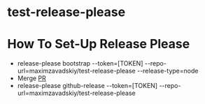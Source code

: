 # test-release-please

# How To Set-Up Release Please
 - release-please bootstrap --token=[TOKEN]  --repo-url=maximzavadskiy/test-release-please --release-type=node
 - Merge [PR](https://github.com/maximzavadskiy/test-release-please/pull/1)
 - release-please github-release --token=[TOKEN] --repo-url=maximzavadskiy/test-release-please
